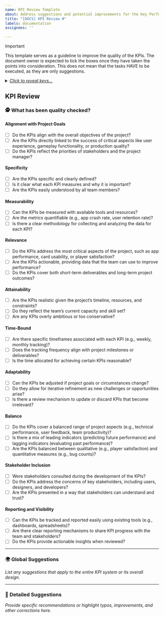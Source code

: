 ```yaml
---
name: KPI Review Template
about: Address suggestions and potential improvements for the Key Performance Indicators
title: "[DOCS] KPI Review #"
labels: documentation
assignees: ''

---
```


> [!IMPORTANT]
> This template serves as a guideline to improve the quality of the KPIs. The document owner is expected to tick the boxes once they have taken the points into consideration. This does not mean that the tasks HAVE to be executed, as they are only suggestions.

<details>
<summary><em><ins>Click to reveal keys...</ins></em></summary>
  
#### Text Format
- **Bold**: replaced word in original text
- Normal: Citation from original text
- *Italic*: Comment
- ~~strikethrough~~: Original text to remove

#### Suggestions
- IMPROVEMENT: something to add, to be defined by document owner
- TYPO: a suggestion for correcting a found typo

</details>

## KPI Review

### 🕵️ What has been quality checked?

#### **Alignment with Project Goals**

- [ ] Do the KPIs align with the overall objectives of the project?  
- [ ] Are the KPIs directly linked to the success of critical aspects like user experience, gameplay functionality, or production quality?  
- [ ] Do the KPIs reflect the priorities of stakeholders and the project manager?  

#### **Specificity**

- [ ] Are the KPIs specific and clearly defined?  
- [ ] Is it clear what each KPI measures and why it is important?  
- [ ] Are the KPIs easily understood by all team members?  

#### **Measurability**

- [ ] Can the KPIs be measured with available tools and resources?  
- [ ] Are the metrics quantifiable (e.g., app crash rate, user retention rate)?  
- [ ] Is there a clear methodology for collecting and analyzing the data for each KPI?  

#### **Relevance**

- [ ] Do the KPIs address the most critical aspects of the project, such as app performance, card usability, or player satisfaction?  
- [ ] Are the KPIs actionable, providing data that the team can use to improve performance?  
- [ ] Do the KPIs cover both short-term deliverables and long-term project outcomes?  

#### **Attainability**

- [ ] Are the KPIs realistic given the project’s timeline, resources, and constraints?  
- [ ] Do they reflect the team’s current capacity and skill set?  
- [ ] Are any KPIs overly ambitious or too conservative?  

#### **Time-Bound**

- [ ] Are there specific timeframes associated with each KPI (e.g., weekly, monthly tracking)?  
- [ ] Does the tracking frequency align with project milestones or deliverables?  
- [ ] Is the time allocated for achieving certain KPIs reasonable?  

#### **Adaptability**

- [ ] Can the KPIs be adjusted if project goals or circumstances change?  
- [ ] Do they allow for iterative refinement as new challenges or opportunities arise?  
- [ ] Is there a review mechanism to update or discard KPIs that become irrelevant?  

#### **Balance**

- [ ] Do the KPIs cover a balanced range of project aspects (e.g., technical performance, user feedback, team productivity)?  
- [ ] Is there a mix of leading indicators (predicting future performance) and lagging indicators (evaluating past performance)?  
- [ ] Are the KPIs balanced between qualitative (e.g., player satisfaction) and quantitative measures (e.g., bug counts)?  

#### **Stakeholder Inclusion**

- [ ] Were stakeholders consulted during the development of the KPIs?  
- [ ] Do the KPIs address the concerns of key stakeholders, including users, designers, and developers?  
- [ ] Are the KPIs presented in a way that stakeholders can understand and trust?  

#### **Reporting and Visibility**

- [ ] Can the KPIs be tracked and reported easily using existing tools (e.g., dashboards, spreadsheets)?  
- [ ] Are there clear reporting mechanisms to share KPI progress with the team and stakeholders?  
- [ ] Do the KPIs provide actionable insights when reviewed?  

---

### 🌍 **Global Suggestions**

*List any suggestions that apply to the entire KPI system or its overall design.*

---

### 🔎 **Detailed Suggestions**

*Provide specific recommendations or highlight typos, improvements, and other corrections here.*
